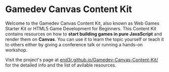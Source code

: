 # Gamedev Canvas Content Kit

Welcome to the Gamedev Canvas Content Kit, also known as Web Games Starter Kit or HTML5 Game Development for Beginners. This Content Kit contains resources on how to **start building games in pure JavaScript** and render them on **Canvas**. You can use it to learn the topic yourself or teach it to others either by giving a conference talk or running a hands-on workshop.

Visit the project's page at [end3r.github.io/Gamedev-Canvas-Content-Kit/](http://end3r.github.io/Gamedev-Canvas-Content-Kit/) for the detailed info and the list of avilable resources.
